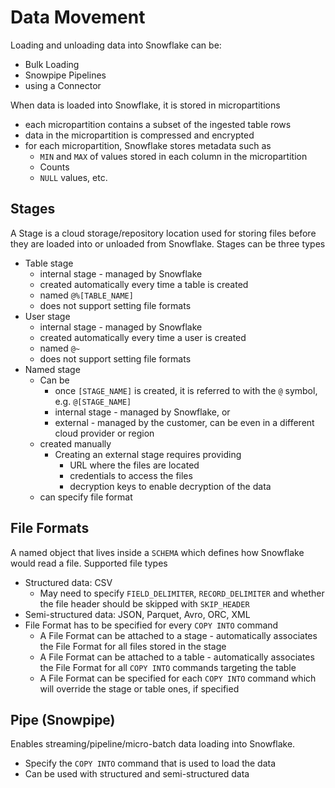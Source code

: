 # Data Movement #

Loading and unloading data into Snowflake can be:
* Bulk Loading
* Snowpipe Pipelines
* using a Connector

When data is loaded into Snowflake, it is stored in micropartitions
* each micropartition contains a subset of the ingested table rows
* data in the micropartition is compressed and encrypted
* for each micropartition, Snowflake stores metadata such as
  * `MIN` and `MAX` of values stored in each column in the micropartition
  * Counts
  * `NULL` values, etc.


## Stages ##
A Stage is a cloud storage/repository location used for storing files before they are loaded into or unloaded from Snowflake. Stages can be three types
* Table stage
  * internal stage - managed by Snowflake
  * created automatically every time a table is created
  * named `@%[TABLE_NAME]`
  * does not support setting file formats
* User stage
  * internal stage - managed by Snowflake
  * created automatically every time a user is created
  * named `@~`
  * does not support setting file formats
* Named stage
  * Can be
    * once `[STAGE_NAME]` is created, it is referred to with the `@` symbol, e.g. `@[STAGE_NAME]`
    * internal stage - managed by Snowflake, or
    * external - managed by the customer, can be even in a different cloud provider or region
  * created manually
    * Creating an external stage requires providing
      * URL where the files are located
      * credentials to access the files
      * decryption keys to enable decryption of the data
  * can specify file format

## File Formats ##
A named object that lives inside a `SCHEMA` which defines how Snowflake would read a file. Supported file types
* Structured data: CSV
  * May need to specify `FIELD_DELIMITER`, `RECORD_DELIMITER` and whether the file header should be skipped with `SKIP_HEADER`
* Semi-structured data: JSON, Parquet, Avro, ORC, XML
* File Format has to be specified for every `COPY INTO` command
  * A File Format can be attached to a stage - automatically associates the File Format for all files stored in the stage
  * A File Format can be attached to a table - automatically associates the File Format for all `COPY INTO` commands targeting the table
  * A File Format can be specified for each `COPY INTO` command which will override the stage or table ones, if specified 

## Pipe (Snowpipe) ##
Enables streaming/pipeline/micro-batch data loading into Snowflake.
* Specify the `COPY INTO` command that is used to load the data
* Can be used with structured and semi-structured data
